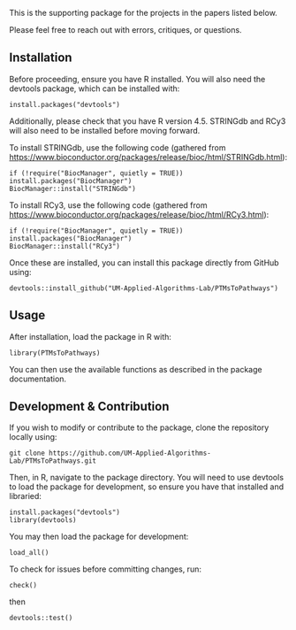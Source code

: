 This is the supporting package for the projects in the papers listed below.

Please feel free to reach out with errors, critiques, or questions.

## Installation

Before proceeding, ensure you have R installed. You will also need the devtools package, which can be installed with:

```
install.packages("devtools")
```

Additionally, please check that you have R version 4.5. STRINGdb and RCy3 will also need to be installed before moving forward.

To install STRINGdb, use the following code (gathered from https://www.bioconductor.org/packages/release/bioc/html/STRINGdb.html):

```
if (!require("BiocManager", quietly = TRUE)) install.packages("BiocManager")
BiocManager::install("STRINGdb")
```

To install RCy3, use the following code (gathered from https://www.bioconductor.org/packages/release/bioc/html/RCy3.html):

```
if (!require("BiocManager", quietly = TRUE)) install.packages("BiocManager")
BiocManager::install("RCy3")
```

Once these are installed, you can install this package directly from GitHub using:

```
devtools::install_github("UM-Applied-Algorithms-Lab/PTMsToPathways")
```

## Usage

After installation, load the package in R with:

```
library(PTMsToPathways)
```

You can then use the available functions as described in the package documentation.

## Development & Contribution

If you wish to modify or contribute to the package, clone the repository locally using:

```
git clone https://github.com/UM-Applied-Algorithms-Lab/PTMsToPathways.git
```

Then, in R, navigate to the package directory. You will need to use devtools to load the package for development, so ensure you have that installed and libraried:

```
install.packages("devtools")
library(devtools)
```

You may then load the package for development:

```
load_all()
```

To check for issues before committing changes, run:

```
check()
```
then
```
devtools::test()
```
